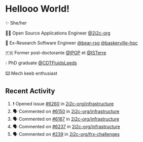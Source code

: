 # Hellooo World!

✨ She/her

👩‍💻 Open Source Applications Engineer [@2i2c-org](https://2i2c.org/)

🐻 Ex-Research Software Engineer [@bear-rsg](https://github.com/bear-rsg) [@baskerville-hpc](https://github.com/baskerville-hpc) 

🇫🇷 Former post-doctorante [@IPGP](https://github.com/IPGP) et [@ISTerre](https://www.isterre.fr/) 

💧 PhD graduate [@CDTFluidsLeeds](https://fluid-dynamics.leeds.ac.uk/) 

⌨️ Mech keeb enthusiast 

## Recent Activity 

<!--START_SECTION:activity-->
1. ❗ Opened issue [#6260](https://github.com/2i2c-org/infrastructure/issues/6260) in [2i2c-org/infrastructure](https://github.com/2i2c-org/infrastructure)
2. 🗣 Commented on [#6150](https://github.com/2i2c-org/infrastructure/issues/6150#issuecomment-2995489463) in [2i2c-org/infrastructure](https://github.com/2i2c-org/infrastructure)
3. 🗣 Commented on [#6167](https://github.com/2i2c-org/infrastructure/issues/6167#issuecomment-2995477976) in [2i2c-org/infrastructure](https://github.com/2i2c-org/infrastructure)
4. 🗣 Commented on [#6237](https://github.com/2i2c-org/infrastructure/issues/6237#issuecomment-2981017461) in [2i2c-org/infrastructure](https://github.com/2i2c-org/infrastructure)
5. 🗣 Commented on [#239](https://github.com/2i2c-org/frx-challenges/pull/239#issuecomment-2980502766) in [2i2c-org/frx-challenges](https://github.com/2i2c-org/frx-challenges)
<!--END_SECTION:activity-->

